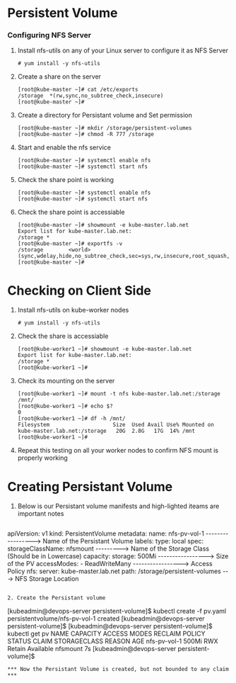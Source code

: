 # Persistent Volume

### Configuring NFS Server
1. Install nfs-utils on any of your Linux server to configure it as NFS Server
	``` 
	# yum install -y nfs-utils
	```

2. Create a share on the server 
	```
	[root@kube-master ~]# cat /etc/exports
	/storage  *(rw,sync,no_subtree_check,insecure)
	[root@kube-master ~]#
	```

3. Create a directory for Persistant volume and Set permission
	```
	[root@kube-master ~]# mkdir /storage/persistent-volumes
	[root@kube-master ~]# chmod -R 777 /storage
	```

4. Start and enable the nfs service
	```
	[root@kube-master ~]# systemctl enable nfs
	[root@kube-master ~]# systemctl start nfs
	```

5. Check the share point is working
	```
	[root@kube-master ~]# systemctl enable nfs
	[root@kube-master ~]# systemctl start nfs
	```
6. Check the share point is accessiable
	```
	[root@kube-master ~]# showmount -e kube-master.lab.net
	Export list for kube-master.lab.net:
	/storage *
	[root@kube-master ~]# exportfs -v
	/storage        <world>(sync,wdelay,hide,no_subtree_check,sec=sys,rw,insecure,root_squash,no_all_squash)
	[root@kube-master ~]#
	```


# Checking on Client Side
1. Install nfs-utils on kube-worker nodes
	```
	# yum install -y nfs-utils
	```

2. Check the share is accessiable
	```
	[root@kube-worker1 ~]# showmount -e kube-master.lab.net
	Export list for kube-master.lab.net:
	/storage *
	[root@kube-worker1 ~]#
	```

3. Check its mounting on the server
	```
	[root@kube-worker1 ~]# mount -t nfs kube-master.lab.net:/storage /mnt/
	[root@kube-worker1 ~]# echo $?
	0
	[root@kube-worker1 ~]# df -h /mnt/
	Filesystem                    Size  Used Avail Use% Mounted on
	kube-master.lab.net:/storage   20G  2.8G   17G  14% /mnt
	[root@kube-worker1 ~]#
	```

4. Repeat this testing on all your worker nodes to confirm NFS mount is properly working


# Creating Persistant Volume
1. Below is our Persistant volume manifests and high-lighted iteams are important notes
	```
apiVersion: v1
kind: PersistentVolume
metadata:
  name: nfs-pv-vol-1	-----------------> Name of the Persistant Volume
  labels:
    type: local
spec:
  storageClassName: nfsmount	---------> Name of the Storage Class (Should be in Lowercase)
  capacity:
    storage: 500Mi	-----------------> Size of the PV
  accessModes:
    - ReadWriteMany	-----------------> Access Policy
  nfs:
    server: kube-master.lab.net
    path: /storage/persistent-volumes ---> NFS Storage Location
```

2. Create the Persistant volume 
```
[kubeadmin@devops-server persistent-volume]$ kubectl create -f pv.yaml
persistentvolume/nfs-pv-vol-1 created
[kubeadmin@devops-server persistent-volume]$
[kubeadmin@devops-server persistent-volume]$ kubectl get pv
NAME           CAPACITY   ACCESS MODES   RECLAIM POLICY   STATUS      CLAIM   STORAGECLASS   REASON   AGE
nfs-pv-vol-1   500Mi      RWX            Retain           Available           nfsmount                7s
[kubeadmin@devops-server persistent-volume]$
```
*** Now the Persistant Volume is created, but not bounded to any claim ***

